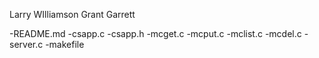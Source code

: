 Larry WIlliamson
Grant Garrett

-README.md
-csapp.c
-csapp.h
-mcget.c
-mcput.c
-mclist.c
-mcdel.c
-server.c
-makefile
